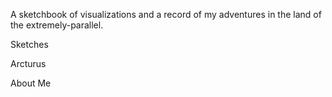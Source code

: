 A sketchbook of visualizations and a record of my adventures in the land of the extremely-parallel.

      
      
 

Sketches

Arcturus

About Me





